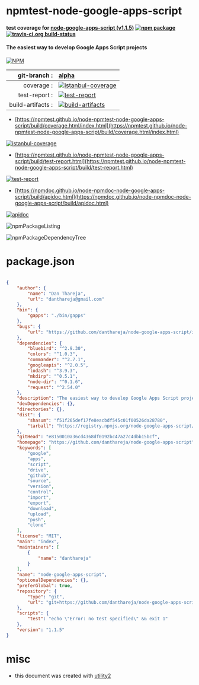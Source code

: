 # npmtest-node-google-apps-script

#### test coverage for  [node-google-apps-script (v1.1.5)](https://github.com/danthareja/node-google-apps-script)  [![npm package](https://img.shields.io/npm/v/npmtest-node-google-apps-script.svg?style=flat-square)](https://www.npmjs.org/package/npmtest-node-google-apps-script) [![travis-ci.org build-status](https://api.travis-ci.org/npmtest/node-npmtest-node-google-apps-script.svg)](https://travis-ci.org/npmtest/node-npmtest-node-google-apps-script)

#### The easiest way to develop Google Apps Script projects

[![NPM](https://nodei.co/npm/node-google-apps-script.png?downloads=true&downloadRank=true&stars=true)](https://www.npmjs.com/package/node-google-apps-script)

| git-branch : | [alpha](https://github.com/npmtest/node-npmtest-node-google-apps-script/tree/alpha)|
|--:|:--|
| coverage : | [![istanbul-coverage](https://npmtest.github.io/node-npmtest-node-google-apps-script/build/coverage.badge.svg)](https://npmtest.github.io/node-npmtest-node-google-apps-script/build/coverage.html/index.html)|
| test-report : | [![test-report](https://npmtest.github.io/node-npmtest-node-google-apps-script/build/test-report.badge.svg)](https://npmtest.github.io/node-npmtest-node-google-apps-script/build/test-report.html)|
| build-artifacts : | [![build-artifacts](https://npmtest.github.io/node-npmtest-node-google-apps-script/glyphicons_144_folder_open.png)](https://github.com/npmtest/node-npmtest-node-google-apps-script/tree/gh-pages/build)|

- [https://npmtest.github.io/node-npmtest-node-google-apps-script/build/coverage.html/index.html](https://npmtest.github.io/node-npmtest-node-google-apps-script/build/coverage.html/index.html)

[![istanbul-coverage](https://npmtest.github.io/node-npmtest-node-google-apps-script/build/screenCapture.buildCi.browser.%252Ftmp%252Fbuild%252Fcoverage.lib.html.png)](https://npmtest.github.io/node-npmtest-node-google-apps-script/build/coverage.html/index.html)

- [https://npmtest.github.io/node-npmtest-node-google-apps-script/build/test-report.html](https://npmtest.github.io/node-npmtest-node-google-apps-script/build/test-report.html)

[![test-report](https://npmtest.github.io/node-npmtest-node-google-apps-script/build/screenCapture.buildCi.browser.%252Ftmp%252Fbuild%252Ftest-report.html.png)](https://npmtest.github.io/node-npmtest-node-google-apps-script/build/test-report.html)

- [https://npmdoc.github.io/node-npmdoc-node-google-apps-script/build/apidoc.html](https://npmdoc.github.io/node-npmdoc-node-google-apps-script/build/apidoc.html)

[![apidoc](https://npmdoc.github.io/node-npmdoc-node-google-apps-script/build/screenCapture.buildCi.browser.%252Ftmp%252Fbuild%252Fapidoc.html.png)](https://npmdoc.github.io/node-npmdoc-node-google-apps-script/build/apidoc.html)

![npmPackageListing](https://npmtest.github.io/node-npmtest-node-google-apps-script/build/screenCapture.npmPackageListing.svg)

![npmPackageDependencyTree](https://npmtest.github.io/node-npmtest-node-google-apps-script/build/screenCapture.npmPackageDependencyTree.svg)



# package.json

```json

{
    "author": {
        "name": "Dan Thareja",
        "url": "danthareja@gmail.com"
    },
    "bin": {
        "gapps": "./bin/gapps"
    },
    "bugs": {
        "url": "https://github.com/danthareja/node-google-apps-script/issues"
    },
    "dependencies": {
        "bluebird": "^2.9.30",
        "colors": "^1.0.3",
        "commander": "^2.7.1",
        "googleapis": "^2.0.5",
        "lodash": "^3.9.3",
        "mkdirp": "^0.5.1",
        "node-dir": "^0.1.6",
        "request": "^2.54.0"
    },
    "description": "The easiest way to develop Google Apps Script projects",
    "devDependencies": {},
    "directories": {},
    "dist": {
        "shasum": "f51f265def17fe8eacbdf545c01f00526da28780",
        "tarball": "https://registry.npmjs.org/node-google-apps-script/-/node-google-apps-script-1.1.5.tgz"
    },
    "gitHead": "e8150010a36cd4368df0192bc47a27c4dbb15bcf",
    "homepage": "https://github.com/danthareja/node-google-apps-script",
    "keywords": [
        "google",
        "apps",
        "script",
        "drive",
        "github",
        "source",
        "version",
        "control",
        "import",
        "export",
        "download",
        "upload",
        "push",
        "clone"
    ],
    "license": "MIT",
    "main": "index",
    "maintainers": [
        {
            "name": "danthareja"
        }
    ],
    "name": "node-google-apps-script",
    "optionalDependencies": {},
    "preferGlobal": true,
    "repository": {
        "type": "git",
        "url": "git+https://github.com/danthareja/node-google-apps-script.git"
    },
    "scripts": {
        "test": "echo \"Error: no test specified\" && exit 1"
    },
    "version": "1.1.5"
}
```



# misc
- this document was created with [utility2](https://github.com/kaizhu256/node-utility2)
